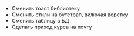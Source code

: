 - Сменить тоаст библиотеку
- Сменить стили на бутстрап, включая верстку
- Сменить таблицу в БД
- Сделать приход курса на почту